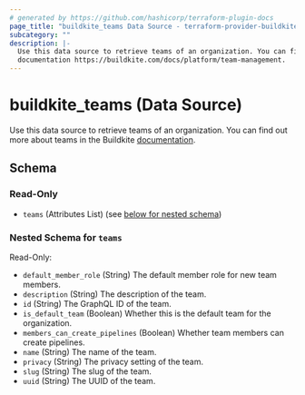 ```yaml
---
# generated by https://github.com/hashicorp/terraform-plugin-docs
page_title: "buildkite_teams Data Source - terraform-provider-buildkite"
subcategory: ""
description: |-
  Use this data source to retrieve teams of an organization. You can find out more about teams in the Buildkite
  documentation https://buildkite.com/docs/platform/team-management.
---
```


# buildkite_teams (Data Source)

Use this data source to retrieve teams of an organization. You can find out more about teams in the Buildkite
[documentation](https://buildkite.com/docs/platform/team-management).



<!-- schema generated by tfplugindocs -->
## Schema

### Read-Only

- `teams` (Attributes List) (see [below for nested schema](#nestedatt--teams))

<a id="nestedatt--teams"></a>
### Nested Schema for `teams`

Read-Only:

- `default_member_role` (String) The default member role for new team members.
- `description` (String) The description of the team.
- `id` (String) The GraphQL ID of the team.
- `is_default_team` (Boolean) Whether this is the default team for the organization.
- `members_can_create_pipelines` (Boolean) Whether team members can create pipelines.
- `name` (String) The name of the team.
- `privacy` (String) The privacy setting of the team.
- `slug` (String) The slug of the team.
- `uuid` (String) The UUID of the team.
